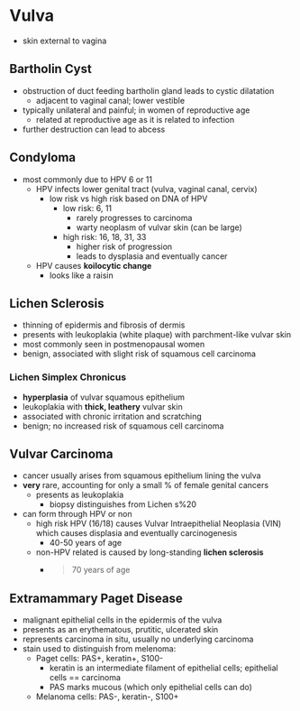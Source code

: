 # Vulva
* skin external to vagina
## Bartholin Cyst
* obstruction of duct feeding bartholin gland leads to cystic dilatation 
	* adjacent to vaginal canal; lower vestible 
* typically unilateral and painful; in women of reproductive age 
	* related at reproductive age as it is related to infection
* further destruction can lead to abcess
## Condyloma
* most commonly due to HPV 6 or 11
	* HPV infects lower genital tract (vulva, vaginal canal, cervix)
		* low risk vs high risk based on DNA of HPV
			* low risk: 6, 11
				* rarely progresses to carcinoma 
				* warty neoplasm of vulvar skin (can be large)
			* high risk: 16, 18, 31, 33
				* higher risk of progression
				* leads to dysplasia and eventually cancer 
	* HPV causes **koilocytic change**
		* looks like a raisin
## Lichen Sclerosis
* thinning of epidermis and fibrosis of dermis
* presents with leukoplakia (white plaque) with parchment-like vulvar skin 
* most commonly seen in postmenopausal women 
* benign, associated with slight risk of squamous cell carcinoma
### Lichen Simplex Chronicus
* **hyperplasia** of vulvar squamous epithelium
* leukoplakia with **thick, leathery** vulvar skin
* associated with chronic irritation and scratching
* benign; no increased risk of squamous cell carcinoma 
## Vulvar Carcinoma
* cancer usually arises from squamous epithelium lining the vulva
* **very** rare, accounting for only a small % of female genital cancers 
	* presents as leukoplakia 
		* biopsy distinguishes from Lichen s%20
* can form through HPV or non
	* high risk HPV (16/18) causes Vulvar Intraepithelial Neoplasia (VIN) which causes displasia and eventually carcinogenesis
		* 40-50 years of age
	* non-HPV related is caused by long-standing **lichen sclerosis**
		* > 70 years of age
## Extramammary Paget Disease
* malignant epithelial cells in the epidermis of the vulva
* presents as an erythematous, prutitic, ulcerated skin
* represents carcinoma in situ, usually no underlying carcinoma 
* stain used to distinguish from melenoma:
	* Paget cells: PAS+, keratin+, S100-
		* keratin is an intermediate filament of epithelial cells; epithelial cells == carcinoma 
		* PAS marks mucous (which only epithelial cells can do)
	* Melanoma cells: PAS-, keratin-, S100+ 